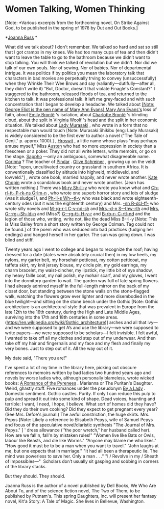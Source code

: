  
# Women Talking, Women Thinking
\[Note: *Various excerpts from the forthcoming novel, On Strike Against God, to be published in the spring of 1978 by Out and Out Books.\]

*[Joanna Russ](http://www.wikidata.org/entity/Q265270) *

What did we talk about? I don't remember. We talked so hard and sat so still that I got cramps in my knees. We had too many cups of tea and then didn't want to leave the table to go to the bathroom because we didn’t want to stop talking. You will think we talked of revolution but we didn't. Nor did we talk of our own souls. Nor of sewing. Nor of babies. Nor of departmental intrigue. It was politics if by politics you mean the laboratory talk that characters in bad movies are perpetually trving to convey (unsuccessfully) when they Wrinkle Their Wee Brows and say (valiantly—dutifully—after all, they didn’t write it) "But, Doctor, doesn’t that violate Finagle's Constant?" I staggered to the bathroom, released floods of tea, and returned to the kitchen to talk. It was professional talk. It left me grey-faced and with such concentration that I began to develop a headache. We talked about [
\[Note: George Eliot is the pen name of Mary Ann Evans\]
Mary Ann Evans's](http://www.wikidata.org/entity/Q131333) loss of faith, about [Emily Brontë](http://www.wikidata.org/entity/Q80137) 's isolation, about [Charlotte Brontë](http://www.wikidata.org/entity/Q127332) 's blinding cloud, about the split in [Virginia Woolf](http://www.wikidata.org/entity/Q40909) 's head and the split in her economic situation. We talked about [Lady Murasaki](http://www.wikidata.org/entity/Q81731) , who wrote in a form that no respectable man would touch
\[Note: Murasaki Shikibu (eng: Lady Murasaki) is widely considered to be the first ever to author a novel ("The Tale of Genji," p. approx 1000).\]
, [Hroswit](http://www.wikidata.org/entity/Q170248) , a little name whose plays "may perhaps amuse myself," Miss [Austen](http://www.wikidata.org/entity/Q36322)  who had no more expression in society than a firescreen or a poker. They did not all write letters, write memoirs, or go on the stage. [Sappho](http://www.wikidata.org/entity/Q17892) —only an ambiguous, somewhat disagreeable name. [Corinna](http://www.wikidata.org/entity/Q241132) ? The teacher of [Pindar](http://www.wikidata.org/entity/Q134929) . [Olive Schreiner](http://www.wikidata.org/entity/Q151180) , growing up on the veldt
\[Note: "open, uncultivated country or grassland in southern Africa. It is conventionally classified by altitude into highveld, middleveld, and lowveld."\]
, wrote one book, married happily, and never wrote another. [Kate Chopin](http://www.wikidata.org/entity/Q230476)  wrote a scandalous book and never wrote another. (Jean has written nothing.) There was [M-ry Sh-Il-y](http://www.wikidata.org/entity/Q101638)  who wrote you know what and [Ch-rl-tt- P-rk-ns G-Im-n](http://www.wikidata.org/entity/Q287752) , who wrote one superb horror story and lots of sludge (was it sludge?), and [Ph-Il-s Wh--tl-y](http://www.wikidata.org/entity/Q257911)  who was black and wrote eighteenth-century odes (but it was the eighteenth century) and Mrs. [-nn R-dcl-ff-](http://www.wikidata.org/entity/Q231944)  who wrote silly novels and [M-rg-r-t C-v-nd-sh](http://www.wikidata.org/entity/Q242640)  and [Mrs.-d-n S--thw-rth](http://www.wikidata.org/entity/Q447019)  and [Mrs. G--rg--Sh-Id-n](http://www.wikidata.org/entity/Q13562984)  and (Miss?) [G--rg-tt- H-y-r](http://www.wikidata.org/entity/Q272706)  and [B-rb-r- C-rtl-nd](http://www.wikidata.org/entity/Q235965)  and the legion of those who, writing, write not, like the dead Miss B--l-y
\[Note: This is Miss Bailey from a short story written by George Colman. Tag could not be found.\]
 of the poem who was seduced into bad practices (fudging her endings) and hanged herself in her garter. The sun was going down. I was blind and stiff.

Twenty years ago I went to college and began to recognize the roof; having dressed for a date (dates were absolutely crucial then) in my low heels, my nylons, my garter belt, my horsehair petticoat, my cotton petticoat, my taffeta skirt, my knit jersey blouse, my circle pin, my gold earrings, my charm bracelet, my waist-cincher, my lipstick, my little bit of eye shadow, my heavy faille coat, my nail polish, my mohair scarf, and my gloves, I went into the dormitory garden to wait. The garden was full of late spring flowers. I had already admired myself in the full-length mirror on the back of my closet door, but standing between the stone walls on the stone-flagged walk, watching the flowers grow ever lighter and more disembodied in the blue twilight—and sitting on the stone bench under the Gothic
\[Note: Gothic architecture is an architectural style that was prevalent in Europe from the late 12th to the 16th century, during the High and Late Middle Ages, surviving into the 17th and 18th centuries in some areas. (https://en.wikipedia.org/wiki/Gothic_architecture)\]
 arches and all that ivy—and we were supposed to get A’s and use the library—we were supposed to write papers—we were supposed to be scholars—I felt invisible. I felt awful, I wanted to take off all my clothes and step out of my underwear. And then take off my hair and fingernails and my face and my flesh and finally my very bones. Just to step out of it. All the way out of it.

My date said, "There you are!"

I've spent a lot of my time in the library here, picking out obscure references to memoirs written by bad ladies two hundred years ago and novels by worse ladies who, although personally blameless, wrote wicked books: [A Romance of the Pyrenees](https://archive.org/details/romancepyrenees05cuthgoog/page/n3/mode/2up) . Marianna or The Puritan's Daughter. Weird, ghastly stuff. Five romances under the pseudonym [By a Lady](http://www.wikidata.org/entity/Q36322) . Domestic sentiment. Gothic castles. Purity. If only I can reduce this pulp to pulp and spread it out into some kind of shape. Dead voices, haunting and terrible: I want, I need, I hope, I believe. What sort of homes did they have? Did they do their own cooking? Did they expect to get pregnant every year? (See Mrs. Defoe's journal.) The awful constriction, the huge skirts. Mrs. Pepys
\[Note: Likely a reference to Elisabeth Pepys, wife of Samuel Pepys and focus of the speculative novel/diaristic synthesis "The Journal of Mrs. Pepys." \]
' dress allowance (''the poor wretch," her husband called her). How are we fall'n, fall'n by mistaken rules!" "Women live like Bats or Owls, labour like Beasts, and die like Worms." "Anyone may blame me who likes." "How good it must be to be a man when you want to travel." "John laughs at me, but one expects that in marriage." "It had all been a therapeutic lie. The mind was powerless to save her. Only a man . . ." "I / Revolve in my / Sheath of impossibles—"  Scholars don’t usually sit gasping and sobbing in corners of the library stacks.

But they should. They should.

Joanna Russ is the author of a novel published by Dell Books, We Who Are About To, and of the science fiction novel, The Two of Them, to be published by Putnam's. This spring Daughters, Inc. will present her fantasy novel, Kit'a Story: A Tale of Magic. She lives in Bellevue, Washington. 
